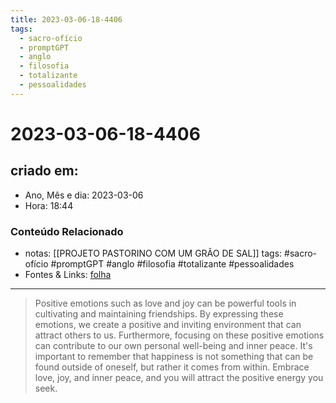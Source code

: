 ```yaml
---
title: 2023-03-06-18-4406
tags:
  - sacro-ofício
  - promptGPT
  - anglo
  - filosofia
  - totalizante
  - pessoalidades
---
```

# 2023-03-06-18-4406

## criado em: 
-  Ano, Mês e dia: 2023-03-06
- Hora: 18:44

### Conteúdo Relacionado
- notas: [[PROJETO PASTORINO COM UM GRÃO DE SAL]]
tags: #sacro-ofício #promptGPT #anglo #filosofia #totalizante #pessoalidades 
- Fontes & Links: [folha](https://www1.folha.uol.com.br/folha/livrariadafolha/825139-ha-cem-anos-nascia-carlos-torres-pastorino-autor-de-minutos-de-sabedoria.shtml)
---
>Positive emotions such as love and joy can be powerful tools in cultivating and maintaining friendships. By expressing these emotions, we create a positive and inviting environment that can attract others to us. Furthermore, focusing on these positive emotions can contribute to our own personal well-being and inner peace. It's important to remember that happiness is not something that can be found outside of oneself, but rather it comes from within. Embrace love, joy, and inner peace, and you will attract the positive energy you seek.